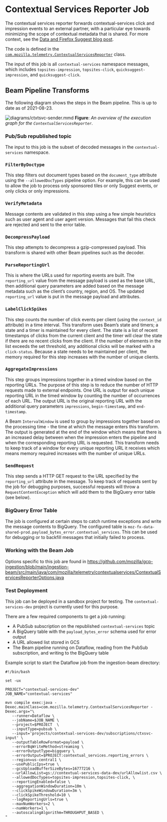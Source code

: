 # Contextual Services Reporter Job

The contextual services reporter forwards contextual-services click and impression events
to an external partner, with a particular eye towards minimizing the scope of contextual metadata
that is shared. For more context, see the
[Data and Firefox Suggest blog post](https://blog.mozilla.org/data/2021/09/15/data-and-firefox-suggest/).

The code is defined in the [`com.mozilla.telemetry.ContextualServicesReporter`](https://github.com/mozilla/gcp-ingestion/blob/main/ingestion-beam/src/main/java/com/mozilla/telemetry/ContextualServicesReporter.java) class.

The input of this job is all `contextual-services` namespace messages, which includes `topsites-impression`, `topsites-click`, `quicksuggest-impression`, and `quicksuggest-click`.

## Beam Pipeline Transforms

The following diagram shows the steps in the Beam pipeline. This is up to date as of 2021-08-23.

![diagrams/ctxtsvc-sender.mmd](../diagrams/ctxtsvc-sender.svg)
**Figure**: _An overview of the execution graph for the `ContextualServicesReporter`._

### Pub/Sub republished topic

The input to this job is the subset of decoded messages in the `contextual-services` namespace.

### `FilterByDoctype`

This step filters out document types based on the `document_type` attribute using the `--allowedDocTypes` pipeline option. For example, this can be used to allow the job to process only sponsored tiles or only Suggest events, or only clicks or only impressions.

### `VerifyMetadata`

Message contents are validated in this step using a few simple heuristics such as user agent and user agent version. Messages that fail this check are rejected and sent to the error table.

### `DecompressPayload`

This step attempts to decompress a gzip-compressed payload. This transform is shared with other Beam pipelines such as the decoder.

### `ParseReportingUrl`

This is where the URLs used for reporting events are built. The `reporting_url` value from the message payload is used as the base URL, then additional query parameters are added based on the message metadata such as the client’s country, region, and OS. The updated `reporting_url` value is put in the message payload and attributes.

### `LabelClickSpikes`

This step counts the number of click events per client (using the `context_id` attribute) in a time interval. This transform uses Beam’s state and timers; a state and a timer is maintained for every client. The state is a list of recent timestamps of clicks from the current client and the timer will clear the state if there are no recent clicks from the client. If the number of elements in the list exceeds the set threshold, any additional clicks will be marked with a `click-status`. Because a state needs to be maintained per client, the memory required for this step increases with the number of unique clients.

### `AggregateImpressions`

This step groups impressions together in a timed window based on the reporting URLs. The purpose of this step is to reduce the number of HTTP requests made to external endpoints. One URL is output for each unique reporting URL in the timed window by counting the number of occurrences of each URL. The output URL is the original reporting URL with the additional query parameters `impressions`, `begin-timestamp`, and `end-timestamp`.

A Beam `IntervalWindow` is used to group by impressions together based on the processing time - the time at which the message enters this transform. The output is generated at the end of the window which means that there is an increased delay between when the impression enters the pipeline and when the corresponding reporting URL is requested. This transform needs to keep track of a window for every unique reporting URL it receives which means memory required increases with the number of unique URLs.

### `SendRequest`

This step sends a HTTP GET request to the URL specified by the `reporting_url` attribute in the message. To keep track of requests sent by the job for debugging purposes, successful requests will throw a `RequestContentException` which will add them to the BigQuery error table (see below).

### BigQuery Error Table

The job is configured at certain steps to catch runtime exceptions and write the message contents to BigQuery. The configured table is `moz-fx-data-shared-prod.payload_bytes_error.contextual_services`. This can be used for debugging or to backfill messages that initially failed to process.

### Working with the Beam Job

Options specific to this job are found in https://github.com/mozilla/gcp-ingestion/blob/main/ingestion-beam/src/main/java/com/mozilla/telemetry/contextualservices/ContextualServicesReporterOptions.java

### Test Deployment

This job can be deployed in a sandbox project for testing. The `contextual-services-dev` project is currently used for this purpose.

There are a few required components to get a job running:

- A PubSub subscription on the republished `contextual-services` topic
- A BigQuery table with the `payload_bytes_error` schema used for error output
- A URL allowed list stored in GCS
- The Beam pipeline running on Dataflow, reading from the PubSub subscription, and writing to the BigQuery table

Example script to start the Dataflow job from the ingestion-beam directory:

```
#!/bin/bash

set -ux

PROJECT="contextual-services-dev"
JOB_NAME="contextual-services"

mvn compile exec:java -Dexec.mainClass=com.mozilla.telemetry.ContextualServicesReporter -Dexec.args="\
   --runner=Dataflow \
   --jobName=$JOB_NAME \
   --project=$PROJECT  \
   --inputType=pubsub \
   --input='projects/contextual-services-dev/subscriptions/ctxsvc-input' \
   --outputTableRowFormat=payload \
   --errorBqWriteMethod=streaming \
   --errorOutputType=bigquery \
   --errorOutput=$PROJECT:contextual_services.reporting_errors \
   --region=us-central1 \
   --usePublicIps=true \
   --gcsUploadBufferSizeBytes=16777216 \
   --urlAllowList=gs://contextual-services-data-dev/urlAllowlist.csv \
   --allowedDocTypes=topsites-impression,topsites-click, \
   --reportingEnabled=false \
   --aggregationWindowDuration=10m \
   --clickSpikeWindowDuration=3m \
   --clickSpikeThreshold=10 \
   --logReportingUrls=true \
   --maxNumWorkers=2 \
   --numWorkers=1 \
   --autoscalingAlgorithm=THROUGHPUT_BASED \
"
```
